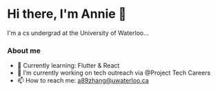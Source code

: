# Hi there, I'm Annie 👋
I'm a cs undergrad at the University of Waterloo...
### About me
- 🌱 Currently learning: Flutter & React
- 🔭 I’m currently working on tech outreach via @Project Tech Careers
- 📫 How to reach me: a89zhang@uwaterloo.ca
